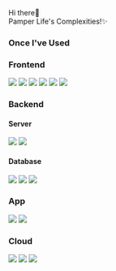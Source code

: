 <div>
  Hi there👋 <br/>Pamper Life's Complexities!✨
</div>

<div>
  <h3>Once I've Used</h3>
</div>

<div>
  <h3>Frontend</h3>
  <img src="https://img.shields.io/badge/HTML5-E34F26?style=flat-square&logo=HTML5&logoColor=white">
  <img src="https://img.shields.io/badge/CSS3-1572B6?style=flat-square&logo=CSS3&logoColor=white">
  <img src="https://img.shields.io/badge/JavaScript-F7DF1E?style=flat-square&logo=JavaScript&logoColor=white">
  <img src="https://img.shields.io/badge/React-61DAFB?style=flat-square&logo=React&logoColor=white">
  <img src="https://img.shields.io/badge/Tailwind Css-06B6D4?style=flat-square&logo=TailwindCss&logoColor=white">
  <img src="https://img.shields.io/badge/TypeScript-3178C6?style=flat-square&logo=TypeScript&logoColor=white">
</div>

<div>
  <h3>Backend</h3>
  <h4>Server</h4>
  <img src="https://img.shields.io/badge/Node.js-339933?style=flat-square&logo=Node.js&logoColor=white">
  <img src="https://img.shields.io/badge/NestJS-E0234E?style=flat-square&logo=nestjs&logoColor=white">
  
  <h4>Database</h4>
  <img src="https://img.shields.io/badge/MongoDB-47A248?style=flat-square&logo=MongoDB&logoColor=white">
  <img src="https://img.shields.io/badge/MySQL-4479A1?style=flat-square&logo=MySQL&logoColor=white">
  <img src="https://img.shields.io/badge/PostgreSQL-4169E1?style=flat-square&logo=PostgreSQL&logoColor=white">
</div>

<div>
  <h3>App</h3>
  <img src="https://img.shields.io/badge/Swift-F05138?style=flat-square&logo=Swift&logoColor=white">
  <img src="https://img.shields.io/badge/Kotlin-0095D5?style=flat-square&logo=Kotlin&logoColor=white">
</div>

<div>
  <h3>Cloud</h3>
  <img src="https://img.shields.io/badge/Firebase-FFCA28?style=flat-square&logo=Firebase&logoColor=white">
  <img src="https://img.shields.io/badge/AWS-232F3E?style=flat-square&logo=AmazonAWS&logoColor=white">
  <img src="https://img.shields.io/badge/Naver Cloud-03C75A?style=flat-square&logo=Naver&logoColor=white">
</div>
